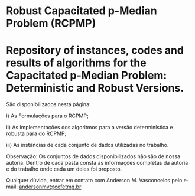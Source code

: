 # Robust Capacitated p-Median Problem (RCPMP)
# Repository of instances, codes and results of algorithms for the Capacitated p-Median Problem: Deterministic and Robust Versions.

São disponibilizados nesta página:

i) As Formulações para o RCPMP;

ii) As implementações dos algoritmos para a versão determinística e robusta para do RCPMP;

iii) As instâncias de cada conjunto de dados utilizadas no trabalho.

Observação: Os conjuntos de dados disponibilizados não são de nossa autoria. Dentro de cada pasta consta as informações completas da autoria e do trabalho onde cada um deles foi proposto.

Qualquer dúvida, entrar em contato com Anderson M. Vasconcelos pelo e-mail: andersonmv@cefetmg.br
